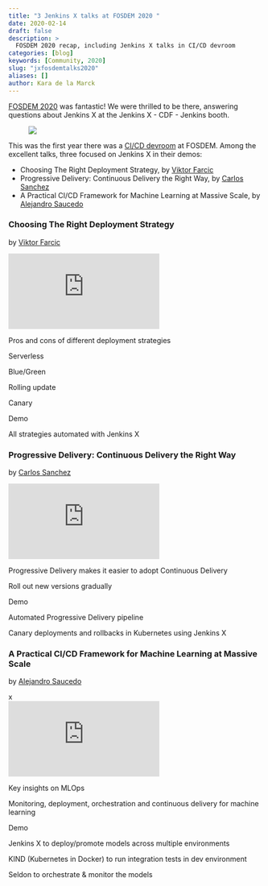 ```yaml
---
title: "3 Jenkins X talks at FOSDEM 2020 "
date: 2020-02-14
draft: false
description: >
  FOSDEM 2020 recap, including Jenkins X talks in CI/CD devroom
categories: [blog]
keywords: [Community, 2020]
slug: "jxfosdemtalks2020"
aliases: []
author: Kara de la Marck
---
```


[FOSDEM 2020](https://fosdem.org/2020/) was fantastic! We were thrilled to be there, answering questions about Jenkins X at the Jenkins X - CDF - Jenkins booth. 

<figure>
<img src="/images/community/events/fosdem_booth.jpg" class="img-thumbnail"/>
</figure>

This was the first year there was a [CI/CD devroom](https://fosdem.org/2020/schedule/track/continuous_integration_and_continuous_deployment/) at FOSDEM. Among the excellent talks, three focused on Jenkins X in their demos:

* Choosing The Right Deployment Strategy, by [Viktor Farcic](https://technologyconversations.com/)
* Progressive Delivery: Continuous Delivery the Right Way, by [Carlos Sanchez](https://twitter.com/csanchez)
* A Practical CI/CD Framework for Machine Learning at Massive Scale, by [Alejandro Saucedo](https://twitter.com/axsaucedo)

### Choosing The Right Deployment Strategy
by [Viktor Farcic](https://technologyconversations.com/)

<section class="py-5">
    <div class="container">
      <div class="row">
        <div class="col-xs-12 col-lg-6">
          <div class="embed-responsive embed-responsive-16by9">
              <iframe class="embed-responsive-item" src="https://video.fosdem.org/2020/UB4.136/choosing_the_right_deployment_strategy.webm" frameborder="0"
              allow="autoplay; encrypted-media" allowfullscreen=""></iframe>
          </div>
        </div>
        <div class="col-sm-hidden col-lg-2"></div>
        <div class="col-sm-12 col-lg-4">
          <div class="w-100 w-50-ns tc">
            <p class="h3 m0 p0 pt3">Pros and cons of different deployment strategies</p>
            <p class="f3">
              Serverless
            </p>
            <p class="f3">
              Blue/Green
            </p>
            <p class="f3">
              Rolling update
            </p>
            <p class="f3">
              Canary
            </p>
            <p class="h3 m0 p0 pt3">Demo</p>
            <p class="f3">
              All strategies automated with Jenkins X
            </p>
          </div>
        </div>
      </div>
    </div>
  </section>

### Progressive Delivery: Continuous Delivery the Right Way
by [Carlos Sanchez](https://twitter.com/csanchez)

  <section class="py-5">
    <div class="container">
      <div class="row">
        <div class="col-xs-12 col-lg-6">
          <div class="embed-responsive embed-responsive-16by9">
              <iframe class="embed-responsive-item" src="https://video.fosdem.org/2020/UB4.136/progressive_delivery.webm" frameborder="0"
              allow="autoplay; encrypted-media" allowfullscreen=""></iframe>
          </div>
        </div>
        <div class="col-sm-hidden col-lg-2"></div>
        <div class="col-sm-12 col-lg-4">
          <div class="w-100 w-50-ns tc">
            <p class="f3">
              Progressive Delivery makes it easier to adopt Continuous Delivery
            </p>
            <p class="f3">
              Roll out new versions gradually
            </p>
            <p class="h3 m0 p0 pt3">Demo</p>
            <p class="f3">
              Automated Progressive Delivery pipeline
            </p>
            <p class="f3">
              Canary deployments and rollbacks in Kubernetes using Jenkins X
            </p>
          </div>
        </div>
      </div>
    </div>
  </section>

### A Practical CI/CD Framework for Machine Learning at Massive Scale
by [Alejandro Saucedo](https://twitter.com/axsaucedo)

<section class="py-5">
    <div class="container">x
      <div class="row">
        <div class="col-xs-12 col-lg-6">
          <div class="embed-responsive embed-responsive-16by9">
              <iframe class="embed-responsive-item" src="https://video.fosdem.org/2020/UB4.136/a_practical_cicd_framework_for_machine_learning_at_massive_scale.webm" frameborder="0"
              allow="autoplay; encrypted-media" allowfullscreen=""></iframe>
          </div>
        </div>
        <div class="col-sm-hidden col-lg-2"></div>
        <div class="col-sm-12 col-lg-4">
          <div class="w-100 w-50-ns tc">
            <p class="h3 m0 p0 pt3"> Key insights on MLOps</p>
            <p class="f3">
              Monitoring, deployment, orchestration and continuous delivery for machine learning
            </p>
            <p class="h3 m0 p0 pt3">Demo</p>
            <p class="f3">
              Jenkins X to deploy/promote models across multiple environments
            </p>
            <p class="f3">
              KIND (Kubernetes in Docker) to run integration tests in dev environment
            </p>
            <p class="f3">
              Seldon to orchestrate & monitor the models
            </p>
          </div>
        </div>
      </div>
    </div>
  </section>

